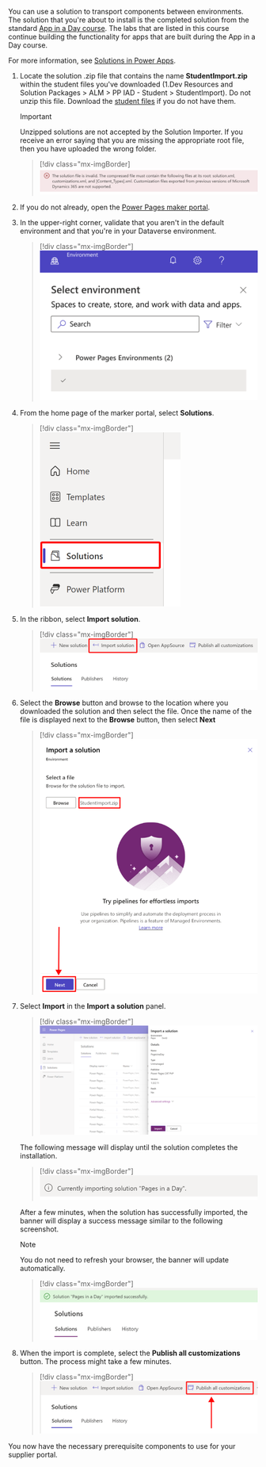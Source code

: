 You can use a solution to transport components between environments. The solution that you're about to install is the completed solution from the standard [App in a Day course](https://aka.ms/appinaday/?azure-portal=true). The labs that are listed in this course continue building the functionality for apps that are built during the App in a Day course.

For more information, see [Solutions in Power Apps](/power-apps/maker/data-platform/solutions-overview/?azure-portal=true).

1. Locate the solution .zip file that contains the name **StudentImport.zip** within the student files you've downloaded (1.Dev Resources and Solution Packages > ALM > PP IAD - Student > StudentImport). Do not unzip this file. Download the [student files](https://github.com/MicrosoftDocs/mslearn-developer-tools-power-platform/raw/master/in-a-day/power-pages/PowerPagesIADSupplierPortalStudent.zip) if you do not have them.

   > [!IMPORTANT]
   > Unzipped solutions are not accepted by the Solution Importer. If you receive an error saying that you are missing the appropriate root file, then you have uploaded the wrong folder. 

   > [!div class="mx-imgBorder]
   > ![Screenshot of an incorrect import banner, displaying an error message.](../media/import-error.png)

1. If you do not already, open the [Power Pages maker portal](https://make.powerpages.microsoft.com/?azure-portal=true).

1. In the upper-right corner, validate that you aren't in the default environment and that you're in your Dataverse environment.

   > [!div class="mx-imgBorder"]
   > [![Screenshot of the Select environment screen.](../media/select.png)](../media/select.png#lightbox)

1. From the home page of the marker portal, select **Solutions**.

   > [!div class="mx-imgBorder"]
   > [![Screenshot of the Solutions page in Power Pages.](../media/solutions.png)](../media/solutions.png#lightbox)

1. In the ribbon, select **Import solution**.

   > [!div class="mx-imgBorder"]
   > [![Screenshot of the Solutions page in Power Pages, showing the Import solution button.](../media/import.png)](../media/import.png#lightbox)

1. Select the **Browse** button and browse to the location where you downloaded the solution and then select the file. Once the name of the file is displayed next to the **Browse** button, then select **Next**

   > [!div class="mx-imgBorder"]
   > [![Screenshot of the Import a solution panel in Power Pages, showing the selected Student Import zip file and the Next button.](../media/browse.png)](../media/browse.png#lightbox)

1. Select **Import** in the **Import a solution** panel.

   > [!div class="mx-imgBorder"]
   > [![Screenshot of Power Pages with the Import a solution panel showing details and the Import button.](../media/details.png)](../media/details.png#lightbox)

   The following message will display until the solution completes the installation.

   > [!div class="mx-imgBorder"]
   > [![Screenshot of the Currently importing solution "Pages in a Day" message.](../media/importing.png)](../media/importing.png#lightbox)

   After a few minutes, when the solution has successfully imported, the banner will display a success message similar to the following screenshot. 
   
   > [!NOTE]
   > You do not need to refresh your browser, the banner will update automatically. 

   > [!div class="mx-imgBorder"]
   > [![Screenshot of the Solution "Pages in a Day" imported successfully message.](../media/success.png)](../media/success.png#lightbox)

1. When the import is complete, select the **Publish all customizations** button. The process might take a few minutes.

   > [!div class="mx-imgBorder"]
   > [![Screenshot of the Solutions page with focus on the Publish all customizations button.](../media/publish.png)](../media/publish.png#lightbox)

You now have the necessary prerequisite components to use for your supplier portal.